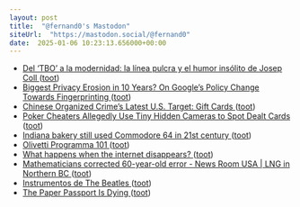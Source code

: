 ```yaml
---
layout: post
title:  "@fernand0's Mastodon"
siteUrl:  "https://mastodon.social/@fernand0"
date:  2025-01-06 10:23:13.656000+00:00
---
```

*  [Del ‘TBO’ a la modernidad: la línea pulcra y el humor insólito de Josep Coll ](https://www.lavanguardia.com/cultura/culturas/20241211/10187599/tbo-comic-josep-coll-trayectoria-historietista-insolito.htm) ([toot](https://mastodon.social/@fernand0/113780915808067126))
*  [Biggest Privacy Erosion in 10 Years? On Google’s Policy Change Towards Fingerprinting ](https://blog.lukaszolejnik.com/biggest-privacy-erosion-in-10-years-on-googles-policy-change-towards-fingerprinting) ([toot](https://mastodon.social/@fernand0/113780732800596097))
*  [Chinese Organized Crime’s Latest U.S. Target: Gift Cards ](https://www.propublica.org/article/chinese-organized-crime-gift-cards-american-retai) ([toot](https://mastodon.social/@fernand0/113779661962046784))
*  [Poker Cheaters Allegedly Use Tiny Hidden Cameras to Spot Dealt Cards ](https://www.wired.com/story/miniature-camera-poker-cheating) ([toot](https://mastodon.social/@fernand0/113779098376367017))
*  [Indiana bakery still used Commodore 64 in 21st century  ](https://boingboing.net/2024/12/19/indiana-bakery-still-used-commodore-64-in-21st-century.html) ([toot](https://mastodon.social/@fernand0/113777152854667037))
*  [Olivetti Programma 101 ](https://avecesunafoto.wordpress.com/2025/01/05/olivetti-programma-101) ([toot](https://mastodon.social/@fernand0/113776880187367148))
*  [What happens when the internet disappears? ](https://www.theverge.com/24321569/internet-decay-link-rot-web-archive-deleted-cultur) ([toot](https://mastodon.social/@fernand0/113776845485090034))
*  [Mathematicians corrected 60-year-old error - News Room USA \| LNG in Northern BC ](https://lnginnorthernbc.ca/2024/12/28/mathematicians-corrected-60-year-old-error) ([toot](https://mastodon.social/@fernand0/113776755360850168))
*  [Instrumentos de The Beatles ](https://www.flickr.com/photos/fernand0/54230520620) ([toot](https://mastodon.social/@fernand0/113776522156328084))
*  [The Paper Passport Is Dying ](https://www.wired.com/story/the-paper-passport-is-dying) ([toot](https://mastodon.social/@fernand0/113776463800047990))
